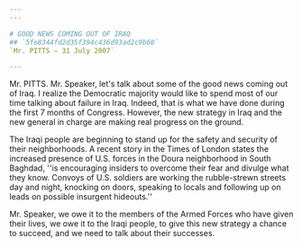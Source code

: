 ```yaml
---
---

# GOOD NEWS COMING OUT OF IRAQ
## `5fe8344fd2d35f394c436d93ad2c9b68`
`Mr. PITTS — 31 July 2007`

---
```



Mr. PITTS. Mr. Speaker, let's talk about some of the good news coming 
out of Iraq. I realize the Democratic majority would like to spend most 
of our time talking about failure in Iraq. Indeed, that is what we have 
done during the first 7 months of Congress. However, the new strategy 
in Iraq and the new general in charge are making real progress on the 
ground.

The Iraqi people are beginning to stand up for the safety and 
security of their neighborhoods. A recent story in the Times of London 
states the increased presence of U.S. forces in the Doura neighborhood 
in South Baghdad, ''is encouraging insiders to overcome their fear and 
divulge what they know. Convoys of U.S. soldiers are working the 
rubble-strewn streets day and night, knocking on doors, speaking to 
locals and following up on leads on possible insurgent hideouts.''

Mr. Speaker, we owe it to the members of the Armed Forces who have 
given their lives, we owe it to the Iraqi people, to give this new 
strategy a chance to succeed, and we need to talk about their 
successes.
